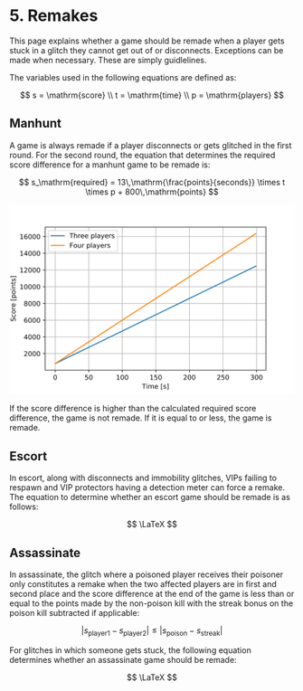 # 5. Remakes

This page explains whether a game should be remade when a player gets stuck in a glitch they cannot get out of or disconnects. Exceptions can be made when necessary. These are simply guidlelines.

The variables used in the following equations are defined as:

$$
s = \mathrm{score} \\
t = \mathrm{time} \\
p = \mathrm{players}
$$

## Manhunt



A game is always remade if a player disconnects or gets glitched in the first round. For the second round, the equation that determines the required score difference for  a manhunt game to be remade is:

$$
s_\mathrm{required} = 13\,\mathrm{\frac{points}{seconds}} \times t \times p +  800\,\mathrm{points}
$$

![](.gitbook/assets/lin_manhunt.svg)

If the score difference is higher than the calculated required score difference, the game is not remade. If it is equal to or less, the game is remade.

## Escort

In escort, along with disconnects and immobility glitches, VIPs failing to respawn and VIP protectors having a detection meter can force a remake. The equation to determine whether an escort game should be remade is as follows:

$$
\LaTeX
$$

## Assassinate

In assassinate, the glitch where a poisoned player receives their poisoner only constitutes a remake when the two affected players are in first and second place and the score difference at the end of the game is less than or equal to the points made by the non-poison kill with the streak bonus on the poison kill subtracted if applicable:

$$
| s_\mathrm{player1} - s_\mathrm{player2} | \leq | s_\mathrm{poison} - s_\mathrm{streak} |
$$

For glitches in which someone gets stuck, the following equation determines whether an assassinate game should be remade:

$$
\LaTeX
$$

